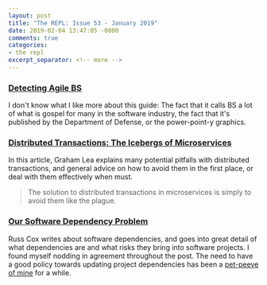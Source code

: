 ```yaml
---
layout: post
title: "The REPL: Issue 53 - January 2019"
date: 2019-02-04 13:47:05 -0800
comments: true
categories:
- the repl
excerpt_separator: <!-- more -->
---
```


### [Detecting Agile BS][1]

I don't know what I like more about this guide: The fact that it calls BS a lot of what is gospel for many in the software industry, the fact that it's published by the Department of Defense, or the power-point-y graphics.

### [Distributed Transactions: The Icebergs of Microservices][2]

In this article, Graham Lea explains many potential pitfalls with distributed transactions, and general advice on how to avoid them in the first place, or deal with them effectively when must.

> The solution to distributed transactions in microservices is simply to avoid them like the plague.

### [Our Software Dependency Problem][3]

Russ Cox writes about software dependencies, and goes into great detail of what dependencies are and what risks they bring into software projects. I found myself nodding in agreement throughout the post. The need to have a good policy towards updating project dependencies has been a [pet-peeve of mine][4] for a while.


[1]: https://media.defense.gov/2018/Oct/09/2002049591/-1/-1/0/DIB_DETECTING_AGILE_BS_2018.10.05.PDF
[2]: http://www.grahamlea.com/2016/08/distributed-transactions-microservices-icebergs/
[3]: https://research.swtch.com/deps
[4]: /blog/2015/01/05/stagnation/

